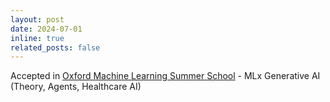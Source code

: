 ```yaml
---
layout: post
date: 2024-07-01
inline: true
related_posts: false
---
```


Accepted in [Oxford Machine Learning Summer School](https://www.oxfordml.school/) - MLx Generative AI (Theory, Agents, Healthcare AI)
